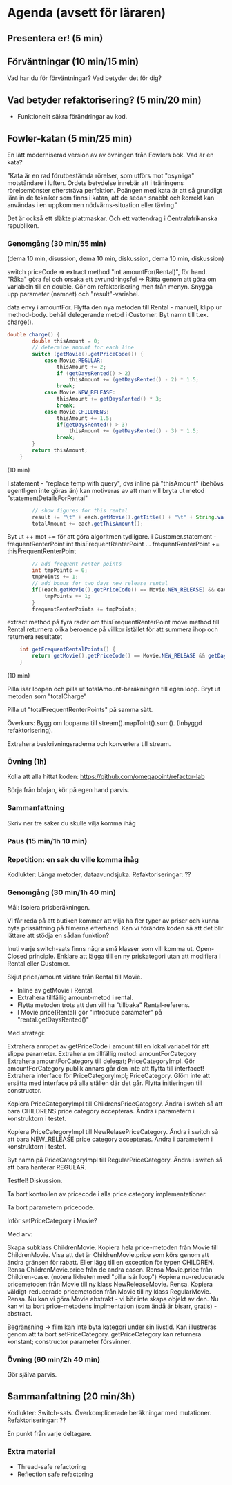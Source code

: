 # Agenda (avsett för läraren)

## Presentera er! (5 min)

## Förväntningar (10 min/15 min)

Vad har du för förväntningar?
Vad betyder det för dig?

## Vad betyder refaktorisering? (5 min/20 min)

* Funktionellt säkra förändringar av kod.

## Fowler-katan (5 min/25 min)

En lätt moderniserad version av av övningen från Fowlers bok.
Vad är en kata?

"Kata är en rad förutbestämda rörelser, som utförs mot "osynliga" motståndare i luften.
Ordets betydelse innebär att i träningens rörelsemönster eftersträva perfektion.
Poängen med kata är att så grundligt lära in de tekniker som finns i katan,
att de sedan snabbt och korrekt kan användas i en uppkommen nödvärns-situation eller tävling."

Det är också ett släkte plattmaskar. Och ett vattendrag i Centralafrikanska republiken.

### Genomgång (30 min/55 min)

(dema 10 min, disussion, dema 10 min, diskussion, dema 10 min, diskussion)

switch priceCode => extract method "int amountFor(Rental)", för hand.
"Råka" göra fel och orsaka ett avrundningsfel => Rätta genom att göra om variabeln till en double.
Gör om refaktorisering men från menyn.
Snygga upp parameter (namnet) och "result"-variabel.

data envy i amountFor.
Flytta den nya metoden till Rental - manuell, klipp ur method-body.
behåll delegerande metod i Customer.
Byt namn till t.ex. charge().
```java
double charge() {
        double thisAmount = 0;
        // determine amount for each line
        switch (getMovie().getPriceCode()) {
            case Movie.REGULAR:
                thisAmount += 2;
                if (getDaysRented() > 2)
                    thisAmount += (getDaysRented() - 2) * 1.5;
                break;
            case Movie.NEW_RELEASE:
                thisAmount += getDaysRented() * 3;
                break;
            case Movie.CHILDRENS:
                thisAmount += 1.5;
                if(getDaysRented() > 3)
                    thisAmount += (getDaysRented() - 3) * 1.5;
                break;
        }
        return thisAmount;
    }
```
(10 min)

I statement - "replace temp with query", dvs inline på "thisAmount"
  (behövs egentligen inte göras än)
  kan motiveras av att man vill bryta ut metod "statementDetailsForRental"
```java
        // show figures for this rental
        result += "\t" + each.getMovie().getTitle() + "\t" + String.valueOf(each.getThisAmount()) + "\n";
        totalAmount += each.getThisAmount();
```

Byt ut ++ mot += för att göra algoritmen tydligare.
i Customer.statement - frequentRenterPoint
int thisFrequentRenterPoint
...
frequentRenterPoint += thisFrequentRenterPoint
```java
        // add frequent renter points
        int tmpPoints = 0;
        tmpPoints += 1;
        // add bonus for two days new release rental
        if((each.getMovie().getPriceCode() == Movie.NEW_RELEASE) && each.getDaysRented() > 1) {
            tmpPoints += 1;
        }
        frequentRenterPoints += tmpPoints;

```

 extract method på fyra rader om thisFrequentRenterPoint
move method till Rental
returnera olika beroende på villkor istället för att summera ihop och returnera resultatet
```java
    int getFrequentRentalPoints() {
        return getMovie().getPriceCode() == Movie.NEW_RELEASE && getDaysRented() > 1 ? 2 : 1;
    }
```

(10 min)

Pilla isär loopen och pilla ut totalAmount-beräkningen till egen loop.
Bryt ut metoden som "totalCharge"

Pilla ut "totalFrequentRenterPoints" på samma sätt.

Överkurs: Bygg om looparna till stream().mapToInt().sum(). (Inbyggd refaktorisering).

Extrahera beskrivningsraderna och konvertera till stream.

### Övning (1h)

Kolla att alla hittat koden: https://github.com/omegapoint/refactor-lab

Börja från början, kör på egen hand parvis.

### Sammanfattning

Skriv ner tre saker du skulle vilja komma ihåg

### Paus (15 min/1h 10 min)

### Repetition: en sak du ville komma ihåg

Kodlukter: Långa metoder, dataavundsjuka.
Refaktoriseringar: ??

### Genomgång (30 min/1h 40 min)

Mål: Isolera prisberäkningen.

Vi får reda på att butiken kommer att vilja ha fler typer av priser
och kunna byta prissättning på filmerna efterhand. Kan vi förändra
koden så att det blir lättare att stödja en sådan funktion?

Inuti varje switch-sats finns några små klasser som vill komma ut.
Open-Closed principle. Enklare att lägga till en ny priskategori utan att
modifiera i Rental eller Customer.

Skjut price/amount vidare från Rental till Movie.
* Inline av getMovie i Rental.
* Extrahera tillfällig amount-metod i rental.
* Flytta metoden trots att den vill ha "tillbaka" Rental-referens.
* I Movie.price(Rental) gör "introduce paramater" på "rental.getDaysRented()"

Med strategi:

Extrahera anropet av getPriceCode i amount till en lokal variabel
för att slippa parameter.
Extrahera en tillfällig metod: amountForCategory
Extrahera amountForCategory till delegat; PriceCategoryImpl.
Gör amountForCategory publik annars går den inte att flytta till interfacet!
Extrahera interface för PriceCategoryImpl; PriceCategory.
Glöm inte att ersätta med interface på alla ställen där det går.
Flytta initieringen till constructor.

Kopiera PriceCategoryImpl till ChildrensPriceCategory.
Ändra i switch så att bara CHILDRENS price category accepteras.
Ändra i parametern i konstruktorn i testet.

Kopiera PriceCategoryImpl till NewRelasePriceCategory.
Ändra i switch så att bara NEW_RELEASE price category accepteras.
Ändra i parametern i konstruktorn i testet.

Byt namn på PriceCategoryImpl till RegularPriceCategory.
Ändra i switch så att bara hanterar REGULAR.

Testfel! Diskussion.

Ta bort kontrollen av pricecode i alla price category implementationer.

Ta bort parametern pricecode.

Inför setPriceCategory i Movie?

Med arv:

Skapa subklass ChildrenMovie.
Kopiera hela price-metoden från Movie till ChildrenMovie.
Visa att det är ChildrenMovie.price som körs genom att ändra gränsen för rabatt.
Eller lägg till en exception för typen CHILDREN.
Rensa ChildrenMovie.price från de andra casen.
Rensa Movie.price från Children-case.
(notera likheten med "pilla isär loop")
Kopiera nu-reducerade pricemetoden från Movie till ny klass NewReleaseMovie.
Rensa.
Kopiera väldigt-reducerade pricemetoden från Movie till ny klass RegularMovie.
Rensa.
Nu kan vi göra Movie abstrakt - vi bör inte skapa objekt av den.
Nu kan vi ta bort price-metodens implmentation (som ändå är bisarr, gratis) - abstract.

Begränsning -> film kan inte byta kategori under sin livstid.
Kan illustreras genom att ta bort setPriceCategory.
getPriceCategory kan returnera konstant; constructor parameter försvinner.

### Övning (60 min/2h 40 min)

Gör själva parvis.

## Sammanfattning (20 min/3h)

Kodlukter: Switch-sats. Överkomplicerade beräkningar med mutationer.
Refaktoriseringar: ??

En punkt från varje deltagare.


### Extra material

- Thread-safe refactoring
- Reflection safe refactoring
